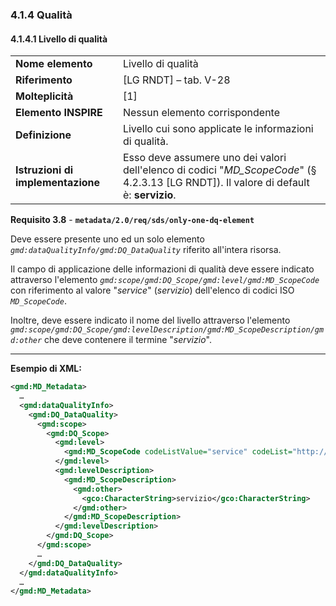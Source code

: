 ### 4.1.4 Qualità

#### 4.1.4.1 Livello di qualità

|  |  |
| --- | --- |
| **Nome elemento** | Livello di qualità |
| **Riferimento** | [LG RNDT] – tab. V-28 |
| **Molteplicità** | [1] |
| **Elemento INSPIRE** | Nessun elemento corrispondente |
| **Definizione** | Livello cui sono applicate le informazioni di qualità. |
| **Istruzioni di implementazione** | Esso deve assumere uno dei valori dell&#39;elenco di codici &quot;_MD\_ScopeCode_&quot; (§ 4.2.3.13 [LG RNDT]). Il valore di default è: **servizio**. |

**Requisito 3.8** - **```metadata/2.0/req/sds/only-one-dq-element```**

Deve essere presente uno ed un solo elemento _```gmd:dataQualityInfo/gmd:DQ_DataQuality```_ riferito all&#39;intera risorsa.

Il campo di applicazione delle informazioni di qualità deve essere indicato attraverso l&#39;elemento _```gmd:scope/gmd:DQ_Scope/gmd:level/gmd:MD_ScopeCode```_ con riferimento al valore &quot;_service_&quot; (_servizio_) dell&#39;elenco di codici ISO _```MD_ScopeCode```_.

Inoltre, deve essere indicato il nome del livello attraverso l&#39;elemento _```gmd:scope/gmd:DQ_Scope/gmd:levelDescription/gmd:MD_ScopeDescription/gmd:other```_ che deve contenere il termine &quot;_servizio_&quot;.

---

**Esempio di XML:**

```xml
<gmd:MD_Metadata>
  …
  <gmd:dataQualityInfo>
    <gmd:DQ_DataQuality>
      <gmd:scope>
        <gmd:DQ_Scope>
          <gmd:level>
            <gmd:MD_ScopeCode codeListValue="service" codeList="http://standards.iso.org/iso/19139/resources/gmxCodelists.xml#MD_ScopeCode">servizio</gmd:MD_ScopeCode>
          </gmd:level>
          <gmd:levelDescription>
            <gmd:MD_ScopeDescription>
              <gmd:other>
                <gco:CharacterString>servizio</gco:CharacterString>
              </gmd:other>
            </gmd:MD_ScopeDescription>
          </gmd:levelDescription>
        </gmd:DQ_Scope>
      </gmd:scope>
      …
    </gmd:DQ_DataQuality>
  </gmd:dataQualityInfo>
  …
</gmd:MD_Metadata>
```
